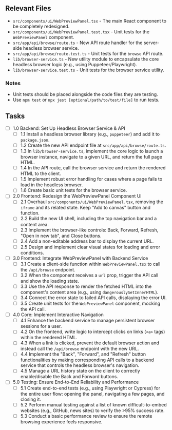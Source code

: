 ## Relevant Files

- `src/components/ui/WebPreviewPanel.tsx` - The main React component to be completely redesigned.
- `src/components/ui/WebPreviewPanel.test.tsx` - Unit tests for the `WebPreviewPanel` component.
- `src/app/api/browse/route.ts` - New API route handler for the server-side headless browser service.
- `src/app/api/browse/route.test.ts` - Unit tests for the `browse` API route.
- `lib/browser-service.ts` - New utility module to encapsulate the core headless browser logic (e.g., using Puppeteer/Playwright).
- `lib/browser-service.test.ts` - Unit tests for the browser service utility.

### Notes

- Unit tests should be placed alongside the code files they are testing.
- Use `npm test` or `npx jest [optional/path/to/test/file]` to run tests.

## Tasks

- [ ] 1.0 Backend: Set Up Headless Browser Service & API
  - [ ] 1.1 Install a headless browser library (e.g., `puppeteer`) and add it to `package.json`.
  - [ ] 1.2 Create the new API endpoint file at `src/app/api/browse/route.ts`.
  - [ ] 1.3 In `lib/browser-service.ts`, implement the core logic to launch a browser instance, navigate to a given URL, and return the full page HTML.
  - [ ] 1.4 In the API route, call the browser service and return the rendered HTML to the client.
  - [ ] 1.5 Implement robust error handling for cases where a page fails to load in the headless browser.
  - [ ] 1.6 Create basic unit tests for the browser service.

- [ ] 2.0 Frontend: Redesign the WebPreviewPanel Component UI
  - [ ] 2.1 Overhaul `src/components/ui/WebPreviewPanel.tsx`, removing the `iframe` and its related state. Keep "Add to canvas" button and function.
  - [ ] 2.2 Build the new UI shell, including the top navigation bar and a content area.
  - [ ] 2.3 Implement the browser-like controls: Back, Forward, Refresh, "Open in new tab", and Close buttons.
  - [ ] 2.4 Add a non-editable address bar to display the current URL.
  - [ ] 2.5 Design and implement clear visual states for loading and error conditions.

- [ ] 3.0 Frontend: Integrate WebPreviewPanel with Backend Service
  - [ ] 3.1 Create a client-side function within `WebPreviewPanel.tsx` to call the `/api/browse` endpoint.
  - [ ] 3.2 When the component receives a `url` prop, trigger the API call and show the loading state.
  - [ ] 3.3 Use the API response to render the fetched HTML into the component's content area (e.g., using `dangerouslySetInnerHTML`).
  - [ ] 3.4 Connect the error state to failed API calls, displaying the error UI.
  - [ ] 3.5 Create unit tests for the `WebPreviewPanel` component, mocking the API call.

- [ ] 4.0 Core: Implement Interactive Navigation
  - [ ] 4.1 Enhance the backend service to manage persistent browser sessions for a user.
  - [ ] 4.2 On the frontend, write logic to intercept clicks on links (`<a>` tags) within the rendered HTML.
  - [ ] 4.3 When a link is clicked, prevent the default browser action and instead call the `/api/browse` endpoint with the new URL.
  - [ ] 4.4 Implement the "Back", "Forward", and "Refresh" button functionalities by making corresponding API calls to a backend service that controls the headless browser's navigation.
  - [ ] 4.5 Manage a URL history state on the client to correctly enable/disable the Back and Forward buttons.

- [ ] 5.0 Testing: Ensure End-to-End Reliability and Performance
  - [ ] 5.1 Create end-to-end tests (e.g., using Playwright or Cypress) for the entire user flow: opening the panel, navigating a few pages, and closing it.
  - [ ] 5.2 Perform manual testing against a list of known difficult-to-embed websites (e.g., GitHub, news sites) to verify the >95% success rate.
  - [ ] 5.3 Conduct a basic performance review to ensure the remote browsing experience feels responsive. 